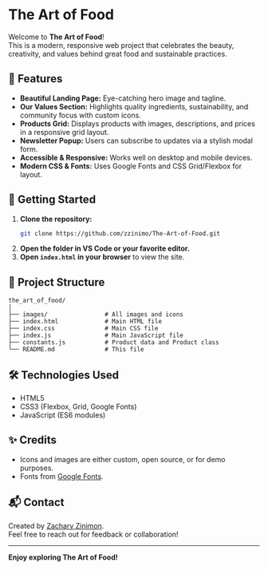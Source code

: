 # The Art of Food

Welcome to **The Art of Food**!  
This is a modern, responsive web project that celebrates the beauty, creativity, and values behind great food and sustainable practices.

## 🌱 Features

- **Beautiful Landing Page:** Eye-catching hero image and tagline.
- **Our Values Section:** Highlights quality ingredients, sustainability, and community focus with custom icons.
- **Products Grid:** Displays products with images, descriptions, and prices in a responsive grid layout.
- **Newsletter Popup:** Users can subscribe to updates via a stylish modal form.
- **Accessible & Responsive:** Works well on desktop and mobile devices.
- **Modern CSS & Fonts:** Uses Google Fonts and CSS Grid/Flexbox for layout.

## 🚀 Getting Started

1. **Clone the repository:**
   ```sh
   git clone https://github.com/zzinimo/The-Art-of-Food.git
   ```
2. **Open the folder in VS Code or your favorite editor.**
3. **Open `index.html` in your browser** to view the site.

## 📁 Project Structure

```
the_art_of_food/
│
├── images/                # All images and icons
├── index.html             # Main HTML file
├── index.css              # Main CSS file
├── index.js               # Main JavaScript file
├── constants.js           # Product data and Product class
└── README.md              # This file
```

## 🛠️ Technologies Used

- HTML5
- CSS3 (Flexbox, Grid, Google Fonts)
- JavaScript (ES6 modules)

## ✨ Credits

- Icons and images are either custom, open source, or for demo purposes.
- Fonts from [Google Fonts](https://fonts.google.com/).

## 📬 Contact

Created by [Zachary Zinimon](https://github.com/zzinimo).  
Feel free to reach out for feedback or collaboration!

---

**Enjoy exploring The Art of Food!**
